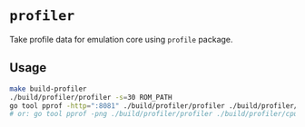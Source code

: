 # `profiler`

Take profile data for emulation core using `profile` package.

## Usage

```sh
make build-profiler
./build/profiler/profiler -s=30 ROM_PATH
go tool pprof -http=":8081" ./build/profiler/profiler ./build/profiler/cpu.pprof
# or: go tool pprof -png ./build/profiler/profiler ./build/profiler/cpu.pprof > ./build/profiler/cpu.pprof.png
```
